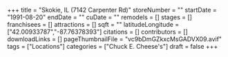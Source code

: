 +++
title = "Skokie, IL (7142 Carpenter Rd)"
storeNumber = ""
startDate = "1991-08-20"
endDate = ""
cuDate = ""
remodels = []
stages = []
franchisees = []
attractions = []
sqft = ""
latitudeLongitude = ["42.00933787","-87.76378393"]
citations = []
contributors = []
downloadLinks = []
pageThumbnailFile = "vc9bDmGZkxcMsGADVX09.avif"
tags = ["Locations"]
categories = ["Chuck E. Cheese's"]
draft = false
+++
